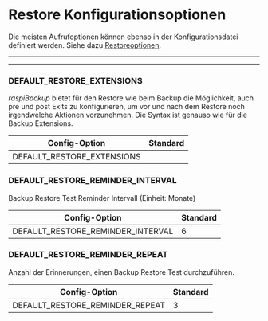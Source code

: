 # Restore Konfigurationsoptionen

Die meisten Aufrufoptionen können ebenso in der Konfigurationsdatei
definiert werden. Siehe dazu [Restoreoptionen](restore-options.md).

<div class="table-wrapper-for-options">

------------------

<!-- toc -->

------------------

### DEFAULT_RESTORE_EXTENSIONS

*raspiBackup* bietet für den Restore wie beim Backup die Möglichkeit,
auch pre und post Exits zu konfigurieren, um vor und nach dem Restore noch
irgendwelche Aktionen vorzunehmen. Die Syntax ist genauso wie für die Backup
Extensions.

| Config-Option              | Standard |
|----------------------------|----------|
| DEFAULT_RESTORE_EXTENSIONS |          |


### DEFAULT_RESTORE_REMINDER_INTERVAL

Backup Restore Test Reminder Intervall (Einheit: Monate)

| Config-Option              | Standard |
|----------------------------|----------|
| DEFAULT_RESTORE_REMINDER_INTERVAL | 6 |

### DEFAULT_RESTORE_REMINDER_REPEAT

Anzahl der Erinnerungen, einen Backup Restore Test durchzuführen.

| Config-Option              | Standard |
|----------------------------|----------|
| DEFAULT_RESTORE_REMINDER_REPEAT | 3   |

</div>

[.status]: rst

